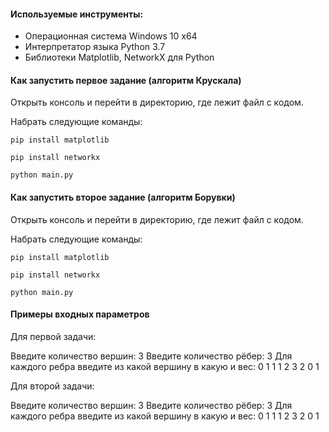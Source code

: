 #### Используемые инструменты:
- Операционная система Windows 10 x64
- Интерпретатор языка Python 3.7
- Библиотеки Matplotlib, NetworkX для Python

#### Как запустить первое задание (алгоритм Крускала)

Открыть консоль и перейти в директорию, где лежит файл с кодом.

Набрать следующие команды:

```
pip install matplotlib
```
```
pip install networkx
```
```
python main.py
```

#### Как запустить второе задание (алгоритм Борувки)

Открыть консоль и перейти в директорию, где лежит файл с кодом.

Набрать следующие команды:

```
pip install matplotlib
```
```
pip install networkx
```
```
python main.py
```

#### Примеры входных параметров
Для первой задачи:

  Введите количество вершин:
	3
  Введите количество рёбер:
  3
  Для каждого ребра введите из какой вершину в какую и вес:
  0 1 1
  1 2 3
  2 0 1
  
Для второй задачи:

  Введите количество вершин:
	3
  Введите количество рёбер:
  3
  Для каждого ребра введите из какой вершину в какую и вес:
  0 1 1
  1 2 3
  2 0 1
